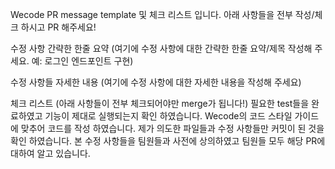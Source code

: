 Wecode PR message template 및 체크 리스트 입니다. 아래 사항들을 전부 작성/체크 하시고 PR 해주세요!

수정 사항 간략한 한줄 요약
(여기에 수정 사항에 대한 간략한 한줄 요약/제목 작성해 주세요. 예: 로그인 엔드포인트 구현)

수정 사항들 자세한 내용
(여기에 수정 사항에 대한 자세한 내용을 작성해 주세요)

체크 리스트 (아래 사항들이 전부 체크되어야만 merge가 됩니다!)
 필요한 test들을 완료하였고 기능이 제대로 실행되는지 확인 하였습니다.
 Wecode의 코드 스타일 가이드에 맞추어 코드를 작성 하였습니다.
 제가 의도한 파일들과 수정 사항들만 커밋이 된 것을 확인 하였습니다.
 본 수정 사항들을 팀원들과 사전에 상의하였고 팀원들 모두 해당 PR에 대하여 알고 있습니다.
